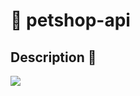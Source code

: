 # 🔗 petshop-api

## Description 🚀
<p aling="center"></p>

<img src="https://img.shields.io/github/issues/mateuswgoettems/petshop-api"/>
